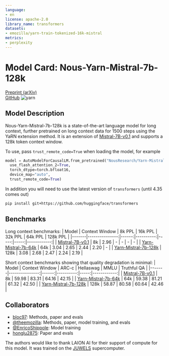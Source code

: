 ```yaml
---
language:
- en
license: apache-2.0
library_name: transformers
datasets:
- emozilla/yarn-train-tokenized-16k-mistral
metrics:
- perplexity
---
```


# Model Card: Nous-Yarn-Mistral-7b-128k

[Preprint (arXiv)](https://arxiv.org/abs/2309.00071)  
[GitHub](https://github.com/jquesnelle/yarn)
![yarn](https://raw.githubusercontent.com/jquesnelle/yarn/mistral/data/proofpile-long-small-mistral.csv.png)

## Model Description

Nous-Yarn-Mistral-7b-128k is a state-of-the-art language model for long context, further pretrained on long context data for 1500 steps using the YaRN extension method.
It is an extension of [Mistral-7B-v0.1](https://huggingface.co/mistralai/Mistral-7B-v0.1) and supports a 128k token context window.

To use, pass `trust_remote_code=True` when loading the model, for example

```python
model = AutoModelForCausalLM.from_pretrained("NousResearch/Yarn-Mistral-7b-128k",
  use_flash_attention_2=True,
  torch_dtype=torch.bfloat16,
  device_map="auto",
  trust_remote_code=True)
```

In addition you will need to use the latest version of `transformers` (until 4.35 comes out)
```sh
pip install git+https://github.com/huggingface/transformers
```

## Benchmarks

Long context benchmarks:
| Model | Context Window | 8k PPL | 16k PPL | 32k PPL | 64k PPL | 128k PPL |
|-------|---------------:|------:|----------:|-----:|-----:|------------:|
| [Mistral-7B-v0.1](https://huggingface.co/mistralai/Mistral-7B-v0.1) | 8k | 2.96 | - | - | - | - |
| [Yarn-Mistral-7b-64k](https://huggingface.co/NousResearch/Yarn-Mistral-7b-64k) | 64k | 3.04 | 2.65 | 2.44 | 2.20 | - |
| [Yarn-Mistral-7b-128k](https://huggingface.co/NousResearch/Yarn-Mistral-7b-128k) | 128k | 3.08 | 2.68 | 2.47 | 2.24 | 2.19 |

Short context benchmarks showing that quality degradation is minimal:
| Model | Context Window | ARC-c | Hellaswag | MMLU | Truthful QA |
|-------|---------------:|------:|----------:|-----:|------------:|
| [Mistral-7B-v0.1](https://huggingface.co/mistralai/Mistral-7B-v0.1) | 8k | 59.98 | 83.31 | 64.16 | 42.15 |
| [Yarn-Mistral-7b-64k](https://huggingface.co/NousResearch/Yarn-Mistral-7b-64k) | 64k | 59.38 | 81.21 | 61.32 | 42.50 |
| [Yarn-Mistral-7b-128k](https://huggingface.co/NousResearch/Yarn-Mistral-7b-128k) | 128k | 58.87 | 80.58 | 60.64 | 42.46 |

## Collaborators

 - [bloc97](https://github.com/bloc97): Methods, paper and evals
 - [@theemozilla](https://twitter.com/theemozilla): Methods, paper, model training, and evals
 - [@EnricoShippole](https://twitter.com/EnricoShippole): Model training
 - [honglu2875](https://github.com/honglu2875): Paper and evals

The authors would like to thank LAION AI for their support of compute for this model.
It was trained on the [JUWELS](https://www.fz-juelich.de/en/ias/jsc/systems/supercomputers/juwels) supercomputer.